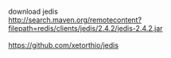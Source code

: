 download jedis <br>
http://search.maven.org/remotecontent?filepath=redis/clients/jedis/2.4.2/jedis-2.4.2.jar <br>
<br>
https://github.com/xetorthio/jedis<br>
